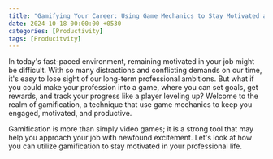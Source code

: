 ```yaml
---
title: "Gamifying Your Career: Using Game Mechanics to Stay Motivated and Productive"
date: 2024-10-18 00:00:00 +0530
categories: [Productivity]
tags: [Producitvity]
---
```


In today's fast-paced environment, remaining motivated in your job might be difficult. With so many distractions and conflicting demands on our time, it's easy to lose sight of our long-term professional ambitions. But what if you could make your profession into a game, where you can set goals, get rewards, and track your progress like a player leveling up? Welcome to the realm of gamification, a technique that use game mechanics to keep you engaged, motivated, and productive.

Gamification is more than simply video games; it is a strong tool that may help you approach your job with newfound excitement. Let's look at how you can utilize gamification to stay motivated in your professional life.